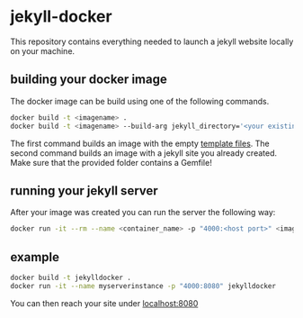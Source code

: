 # jekyll-docker
This repository contains everything needed to launch a jekyll website locally on your machine.

## building your docker image
The docker image can be build using one of the following commands.

```bash
docker build -t <imagename> .
docker build -t <imagename> --build-arg jekyll_directory='<your existing directoy>' .
```
The first command builds an image with the empty [template files](default_jekyll).
The second command builds an image with a jekyll site you already created. Make sure that the provided folder contains a Gemfile!

## running your jekyll server
After your image was created you can run the server the following way:
```bash
docker run -it --rm --name <container_name> -p "4000:<host port>" <imagename[:tag]>
```

## example
```bash
docker build -t jekylldocker .
docker run -it --name myserverinstance -p "4000:8080" jekylldocker
```
You can then reach your site under [localhost:8080](http://localhost:8080)
